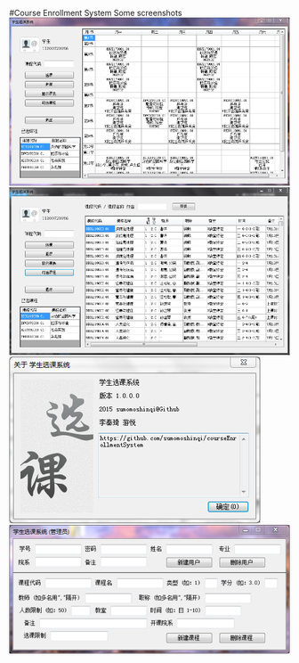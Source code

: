 #Course Enrollment System
Some screenshots  
![1](./doc/img/1.png)
![2](./doc/img/2.png)
![3](./doc/img/3.png)
![4](./doc/img/4.png)